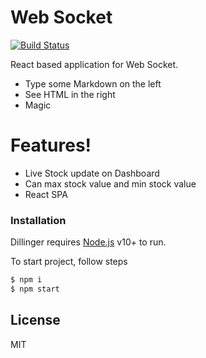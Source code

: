 # Web Socket

[![Build Status](https://travis-ci.org/joemccann/dillinger.svg?branch=master)]()

React based application for Web Socket. 

  - Type some Markdown on the left
  - See HTML in the right
  - Magic

# Features!

  - Live Stock update on Dashboard
  - Can max stock value and min stock value
  - React SPA

### Installation

Dillinger requires [Node.js](https://nodejs.org/) v10+ to run.

To start project, follow steps
```sh
$ npm i 
$ npm start
```

License
----
MIT
